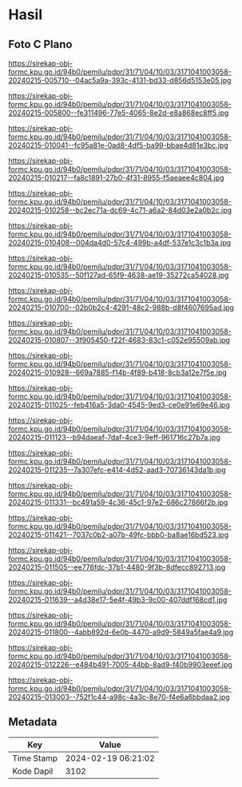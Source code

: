 # Hasil

## Foto C Plano

https://sirekap-obj-formc.kpu.go.id/94b0/pemilu/pdpr/31/71/04/10/03/3171041003058-20240215-005710--04ac5a9a-393c-4131-bd33-d856d5153e05.jpg

https://sirekap-obj-formc.kpu.go.id/94b0/pemilu/pdpr/31/71/04/10/03/3171041003058-20240215-005800--fe311496-77e5-4065-8e2d-e8a868ec8ff5.jpg

https://sirekap-obj-formc.kpu.go.id/94b0/pemilu/pdpr/31/71/04/10/03/3171041003058-20240215-010041--fc95a81e-0ad8-4df5-ba99-bbae4d81e3bc.jpg

https://sirekap-obj-formc.kpu.go.id/94b0/pemilu/pdpr/31/71/04/10/03/3171041003058-20240215-010217--fa8c1891-27b0-4f31-8955-f5aeaee4c804.jpg

https://sirekap-obj-formc.kpu.go.id/94b0/pemilu/pdpr/31/71/04/10/03/3171041003058-20240215-010258--bc2ec71a-dc69-4c71-a6a2-84d03e2a0b2c.jpg

https://sirekap-obj-formc.kpu.go.id/94b0/pemilu/pdpr/31/71/04/10/03/3171041003058-20240215-010408--004da4d0-57c4-499b-a4df-537e1c3c1b3a.jpg

https://sirekap-obj-formc.kpu.go.id/94b0/pemilu/pdpr/31/71/04/10/03/3171041003058-20240215-010535--50f127ad-65f9-4638-ae19-35272ca54028.jpg

https://sirekap-obj-formc.kpu.go.id/94b0/pemilu/pdpr/31/71/04/10/03/3171041003058-20240215-010700--02b0b2c4-4291-48c2-988b-d8f4607695ad.jpg

https://sirekap-obj-formc.kpu.go.id/94b0/pemilu/pdpr/31/71/04/10/03/3171041003058-20240215-010807--3f905450-f22f-4683-83c1-c052e95509ab.jpg

https://sirekap-obj-formc.kpu.go.id/94b0/pemilu/pdpr/31/71/04/10/03/3171041003058-20240215-010928--669a7885-f14b-4f89-b418-8cb3a12e7f5e.jpg

https://sirekap-obj-formc.kpu.go.id/94b0/pemilu/pdpr/31/71/04/10/03/3171041003058-20240215-011025--feb416a5-3da0-4545-9ed3-ce0e91e69e46.jpg

https://sirekap-obj-formc.kpu.go.id/94b0/pemilu/pdpr/31/71/04/10/03/3171041003058-20240215-011123--b94daeaf-7daf-4ce3-9eff-961716c27b7a.jpg

https://sirekap-obj-formc.kpu.go.id/94b0/pemilu/pdpr/31/71/04/10/03/3171041003058-20240215-011235--7a307efc-e414-4d52-aad3-70736143da1b.jpg

https://sirekap-obj-formc.kpu.go.id/94b0/pemilu/pdpr/31/71/04/10/03/3171041003058-20240215-011331--bc491a59-4c36-45c1-97e2-686c27866f2b.jpg

https://sirekap-obj-formc.kpu.go.id/94b0/pemilu/pdpr/31/71/04/10/03/3171041003058-20240215-011421--7037c0b2-a07b-49fc-bbb0-ba8ae16bd523.jpg

https://sirekap-obj-formc.kpu.go.id/94b0/pemilu/pdpr/31/71/04/10/03/3171041003058-20240215-011505--ee776fdc-37b1-4480-9f3b-8dfecc892713.jpg

https://sirekap-obj-formc.kpu.go.id/94b0/pemilu/pdpr/31/71/04/10/03/3171041003058-20240215-011639--a4d38e17-5e4f-49b3-9c00-407ddf168cd1.jpg

https://sirekap-obj-formc.kpu.go.id/94b0/pemilu/pdpr/31/71/04/10/03/3171041003058-20240215-011800--4abb892d-6e0b-4470-a9d9-5849a5fae4a9.jpg

https://sirekap-obj-formc.kpu.go.id/94b0/pemilu/pdpr/31/71/04/10/03/3171041003058-20240215-012226--e484b491-7005-44bb-8ad9-f40b9903eeef.jpg

https://sirekap-obj-formc.kpu.go.id/94b0/pemilu/pdpr/31/71/04/10/03/3171041003058-20240215-013003--752f1c44-a98c-4a3c-8e70-f4e6a6bbdaa2.jpg


## Metadata

| Key        | Value               |
| ---------- | ------------------- |
| Time Stamp | 2024-02-19 06:21:02 |
| Kode Dapil | 3102                |



